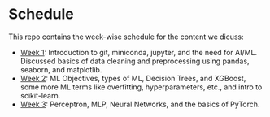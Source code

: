 # Schedule
This repo contains the week-wise schedule for the content we dicuss:

- [Week 1](./week1): Introduction to git, miniconda, jupyter, and the need for AI/ML. Discussed basics of data cleaning and preprocessing using pandas, seaborn, and matplotlib.
- [Week 2](./week2): ML Objectives, types of ML, Decision Trees, and XGBoost, some more ML terms like overfitting, hyperparameters, etc., and intro to scikit-learn.
- [Week 3](./week3): Perceptron, MLP, Neural Networks, and the basics of PyTorch.